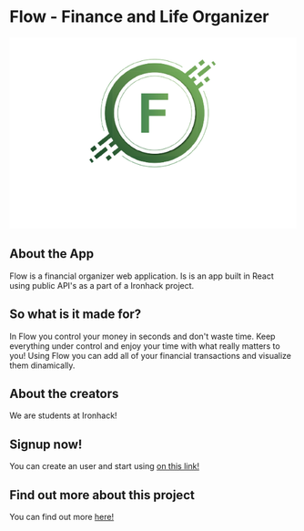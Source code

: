 # Flow - Finance and Life Organizer

![](./public/logo192.png)

## About the App

Flow is a financial organizer web application.
Is is an app built in React using public API's as a part of a Ironhack project.

## So what is it made for?

In Flow you control your money in seconds and don't waste time.
Keep everything under control and enjoy your time with what really matters to you!
Using Flow you can add all of your financial transactions and visualize them dinamically.

## About the creators

We are students at Ironhack!

## Signup now!

You can create an user and start using [on this link!](https://flow-finance-organizer-4944c3.netlify.app/)

## Find out more about this project

You can find out more [here!](https://docs.google.com/presentation/d/1Z_I3-DWoD7PL94qb0eJ0ndxAciOK4ubiIwncW8TI62M/edit?usp=sharing)
